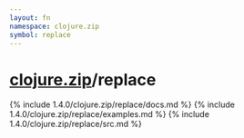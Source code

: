 ```yaml
---
layout: fn
namespace: clojure.zip
symbol: replace
---
```


# [clojure.zip](../)/replace

{% include 1.4.0/clojure.zip/replace/docs.md %}
{% include 1.4.0/clojure.zip/replace/examples.md %}
{% include 1.4.0/clojure.zip/replace/src.md %}

